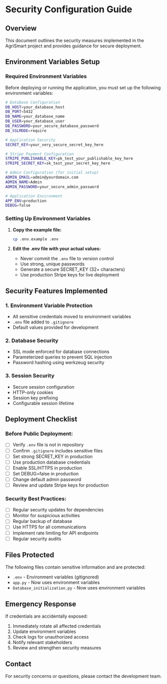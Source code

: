 # Security Configuration Guide

## Overview
This document outlines the security measures implemented in the AgriSmart project and provides guidance for secure deployment.

## Environment Variables Setup

### Required Environment Variables
Before deploying or running the application, you must set up the following environment variables:

```bash
# Database Configuration
DB_HOST=your_database_host
DB_PORT=5432
DB_NAME=your_database_name
DB_USER=your_database_user
DB_PASSWORD=your_secure_database_password
DB_SSLMODE=require

# Application Security
SECRET_KEY=your_very_secure_secret_key_here

# Stripe Payment Configuration
STRIPE_PUBLISHABLE_KEY=pk_test_your_publishable_key_here
STRIPE_SECRET_KEY=sk_test_your_secret_key_here

# Admin Configuration (for initial setup)
ADMIN_EMAIL=admin@yourdomain.com
ADMIN_NAME=Admin
ADMIN_PASSWORD=your_secure_admin_password

# Application Environment
APP_ENV=production
DEBUG=false
```

### Setting Up Environment Variables

1. **Copy the example file:**
   ```bash
   cp .env.example .env
   ```

2. **Edit the .env file with your actual values:**
   - Never commit the `.env` file to version control
   - Use strong, unique passwords
   - Generate a secure SECRET_KEY (32+ characters)
   - Use production Stripe keys for live deployment

## Security Features Implemented

### 1. Environment Variable Protection
- All sensitive credentials moved to environment variables
- `.env` file added to `.gitignore`
- Default values provided for development

### 2. Database Security
- SSL mode enforced for database connections
- Parameterized queries to prevent SQL injection
- Password hashing using werkzeug security

### 3. Session Security
- Secure session configuration
- HTTP-only cookies
- Session key prefixing
- Configurable session lifetime

## Deployment Checklist

### Before Public Deployment:
- [ ] Verify `.env` file is not in repository
- [ ] Confirm `.gitignore` includes sensitive files
- [ ] Set strong SECRET_KEY in production
- [ ] Use production database credentials
- [ ] Enable SSL/HTTPS in production
- [ ] Set DEBUG=false in production
- [ ] Change default admin password
- [ ] Review and update Stripe keys for production

### Security Best Practices:
- [ ] Regular security updates for dependencies
- [ ] Monitor for suspicious activities
- [ ] Regular backup of database
- [ ] Use HTTPS for all communications
- [ ] Implement rate limiting for API endpoints
- [ ] Regular security audits

## Files Protected

The following files contain sensitive information and are protected:
- `.env` - Environment variables (gitignored)
- `app.py` - Now uses environment variables
- `Database_initialization.py` - Now uses environment variables

## Emergency Response

If credentials are accidentally exposed:
1. Immediately rotate all affected credentials
2. Update environment variables
3. Check logs for unauthorized access
4. Notify relevant stakeholders
5. Review and strengthen security measures

## Contact

For security concerns or questions, please contact the development team.
